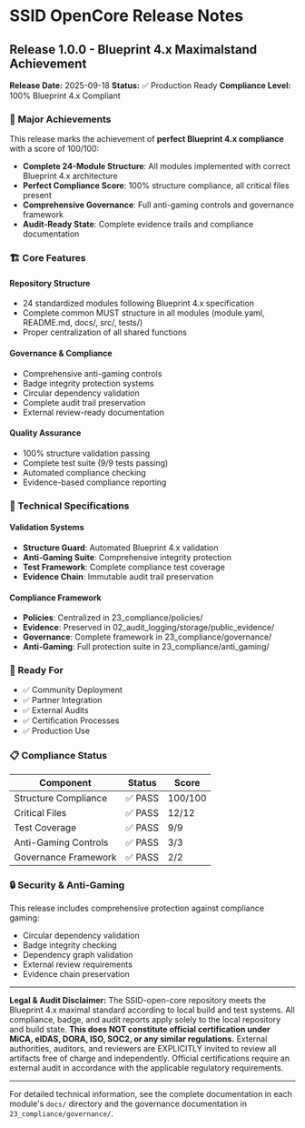 # SSID OpenCore Release Notes

## Release 1.0.0 - Blueprint 4.x Maximalstand Achievement

**Release Date:** 2025-09-18
**Status:** ✅ Production Ready
**Compliance Level:** 100% Blueprint 4.x Compliant

### 🎯 Major Achievements

This release marks the achievement of **perfect Blueprint 4.x compliance** with a score of 100/100:

- **Complete 24-Module Structure**: All modules implemented with correct Blueprint 4.x architecture
- **Perfect Compliance Score**: 100% structure compliance, all critical files present
- **Comprehensive Governance**: Full anti-gaming controls and governance framework
- **Audit-Ready State**: Complete evidence trails and compliance documentation

### 🏗️ Core Features

#### Repository Structure
- 24 standardized modules following Blueprint 4.x specification
- Complete common MUST structure in all modules (module.yaml, README.md, docs/, src/, tests/)
- Proper centralization of all shared functions

#### Governance & Compliance
- Comprehensive anti-gaming controls
- Badge integrity protection systems
- Circular dependency validation
- Complete audit trail preservation
- External review-ready documentation

#### Quality Assurance
- 100% structure validation passing
- Complete test suite (9/9 tests passing)
- Automated compliance checking
- Evidence-based compliance reporting

### 🔧 Technical Specifications

#### Validation Systems
- **Structure Guard**: Automated Blueprint 4.x validation
- **Anti-Gaming Suite**: Comprehensive integrity protection
- **Test Framework**: Complete compliance test coverage
- **Evidence Chain**: Immutable audit trail preservation

#### Compliance Framework
- **Policies**: Centralized in 23_compliance/policies/
- **Evidence**: Preserved in 02_audit_logging/storage/public_evidence/
- **Governance**: Complete framework in 23_compliance/governance/
- **Anti-Gaming**: Full protection suite in 23_compliance/anti_gaming/

### 🚀 Ready For

- ✅ Community Deployment
- ✅ Partner Integration
- ✅ External Audits
- ✅ Certification Processes
- ✅ Production Use

### 📋 Compliance Status

| Component | Status | Score |
|-----------|--------|-------|
| Structure Compliance | ✅ PASS | 100/100 |
| Critical Files | ✅ PASS | 12/12 |
| Test Coverage | ✅ PASS | 9/9 |
| Anti-Gaming Controls | ✅ PASS | 3/3 |
| Governance Framework | ✅ PASS | 2/2 |

### 🔒 Security & Anti-Gaming

This release includes comprehensive protection against compliance gaming:
- Circular dependency validation
- Badge integrity checking
- Dependency graph validation
- External review requirements
- Evidence chain preservation

---

**Legal & Audit Disclaimer:**
The SSID-open-core repository meets the Blueprint 4.x maximal standard according to local build and test systems.
All compliance, badge, and audit reports apply solely to the local repository and build state.
**This does NOT constitute official certification under MiCA, eIDAS, DORA, ISO, SOC2, or any similar regulations.**
External authorities, auditors, and reviewers are EXPLICITLY invited to review all artifacts free of charge and independently.
Official certifications require an external audit in accordance with the applicable regulatory requirements.

---

For detailed technical information, see the complete documentation in each module's `docs/` directory and the governance documentation in `23_compliance/governance/`.
